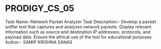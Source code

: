 # PRODIGY_CS_05
Task Name:-Network Packet Analyzer
Task Description:- Develop a packet sniffer tool that captures and analyzes network packets. Display relevant information such as source and destination IP addresses, protocols, and payload data. Ensure the ethical use of the tool for educational purposes.
Author:- SAMIP KRISHNA SANAS
